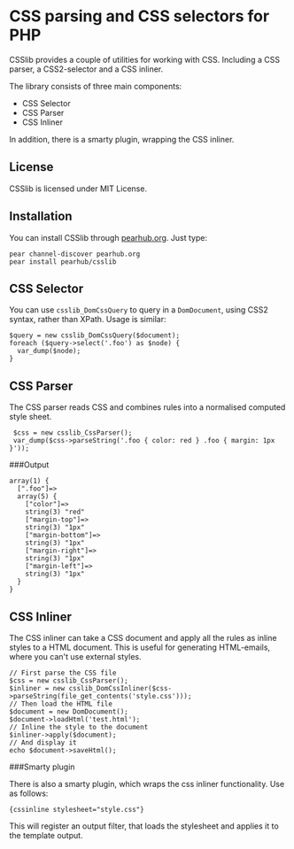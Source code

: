CSS parsing and CSS selectors for PHP
===

CSSlib provides a couple of utilities for working with CSS. Including a CSS parser, a CSS2-selector and a CSS inliner.

The library consists of three main components:

* CSS Selector
* CSS Parser
* CSS Inliner

In addition, there is a smarty plugin, wrapping the CSS inliner.

License
---

CSSlib is licensed under MIT License.

Installation
---

You can install CSSlib through [pearhub.org](http://pearhub.org/). Just type:

    pear channel-discover pearhub.org
    pear install pearhub/csslib

CSS Selector
---

You can use `csslib_DomCssQuery` to query in a `DomDocument`, using CSS2 syntax, rather than XPath. Usage is similar:

    $query = new csslib_DomCssQuery($document);
    foreach ($query->select('.foo') as $node) {
      var_dump($node);
    }

CSS Parser
---

The CSS parser reads CSS and combines rules into a normalised computed style sheet.

     $css = new csslib_CssParser();
     var_dump($css->parseString('.foo { color: red } .foo { margin: 1px }'));

###Output

    array(1) {
      [".foo"]=>
      array(5) {
        ["color"]=>
        string(3) "red"
        ["margin-top"]=>
        string(3) "1px"
        ["margin-bottom"]=>
        string(3) "1px"
        ["margin-right"]=>
        string(3) "1px"
        ["margin-left"]=>
        string(3) "1px"
      }
    }

CSS Inliner
---

The CSS inliner can take a CSS document and apply all the rules as inline styles to a HTML document. This is useful for generating HTML-emails, where you can't use external styles.

    // First parse the CSS file
    $css = new csslib_CssParser();
    $inliner = new csslib_DomCssInliner($css->parseString(file_get_contents('style.css')));
    // Then load the HTML file
    $document = new DomDocument();
    $document->loadHtml('test.html');
    // Inline the style to the document
    $inliner->apply($document);
    // And display it
    echo $document->saveHtml();

###Smarty plugin

There is also a smarty plugin, which wraps the css inliner functionality. Use as follows:

    {cssinline stylesheet="style.css"}

This will register an output filter, that loads the stylesheet and applies it to the template output.

